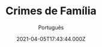 ---
id: 'fca9a630-e4f0-470e-94bb-c4087cad6a66'
type: 'movie' # Filme, Série, Anime
title: "Crimes de Família"
synopsis: ["Desesperada e confusa, Alícia faz de tudo para evitar que o filho seja preso por tentativa de assassinato.",
]
originalTitle: "Crímenes de familia"
date: '2021-04-05T17:43:44.000Z'
update: '2021-04-05T17:43:44.000Z'
releaseDate: '2020-08-20T03:00:00.000Z'
imdb:
  rating: '6.6' # 8.5
  id: '' # tt0470752
duration: '1h 39 Min'
trailer:
  urls: [
    '5MrJlvV8A1g',
  ]
tags: ['1080p']
genre: ['Crime', 'Drama', 'Suspense'] #
quality: 'WEB-DL' # BluRay, WEB-DL, HDTV, WEB-DL4K, WEB-DLe
format: 'Mkv' # MKV, MP4, TS
audio: 'Português, Espanhol' # Dublado, Legendado, Dual Audio, Dub & Leg
subtitle: 'Português' # Português, inglês,
size: '2.02 GB' # 4.8 GB
audioQuality: 10
videoQuality: 10
directors: []
#  - name: 'Lana Wachowski'
#    image: ''
#  - name: 'Lilly Wachowski'
#    image: ''
cast: []
#  - name: 'Keanu Reeves'
#    image: ''
#    characterName: 'Neo'
writers: []
#  - name: ''
#    image: ''
maturityRating:
  age: '' # L , 10, 12, 14, 16, 18
  topics: [''] # Violence, Illegal drugs, Inappropriate Language, Legal Drugs, Sexual Content, Extreme Violence
###########################################
download:
  
  - url: 'magnet:?xt=urn:btih:572c70e5fb53dbfe5601002dccc9dece77f4a240&dn=Crimes.de.Fam%c3%adlia.2020.NF.1080p.WEB-DL.DDP5.1.H264.DUAL-MG&tr=udp%3a%2f%2ftracker.opentrackr.org%3a1337%2fannounce&tr=udp%3a%2f%2ftracker.openbittorrent.com%3a80%2fannounce&tr=udp%3a%2f%2ftracker.trackerfix.com%3a80%2fannounce&tr=udp%3a%2f%2ftracker.coppersurfer.tk%3a6969%2fannounce&tr=udp%3a%2f%2ftracker.leechers-paradise.org%3a6969%2fannounce&tr=udp%3a%2f%2feddie4.nl%3a6969%2fannounce&tr=udp%3a%2f%2fp4p.arenabg.com%3a1337%2fannounce&tr=udp%3a%2f%2fexplodie.org%3a6969%2fannounce&tr=udp%3a%2f%2fzer0day.ch%3a1337%2fannounce'
    resolution: '1080p' # 720p, 1080p, 4K,
    audio: 'Dual Áudio' # Dublado, Legendado, Dual Audio
    size: '' # 4.8 GB
    quality: '' # BluRay, WEB-DL
    format: '' # MKV
images:
  cover: '/assets/movies/crimes-de-familia.jpg'
  background: '/assets/movies/'
---